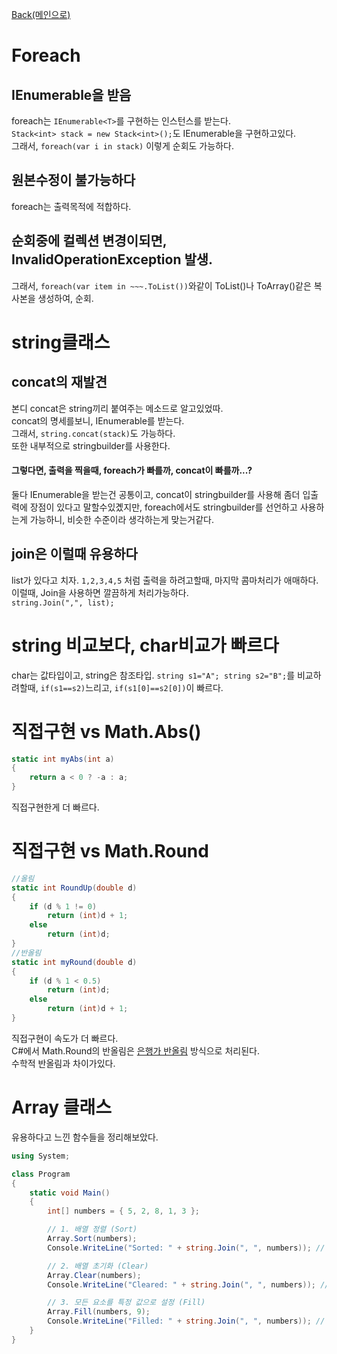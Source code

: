 [Back(메인으로)](/README.md)  


# Foreach

## IEnumerable을 받음

foreach는 `IEnumerable<T>`를 구현하는 인스턴스를 받는다.  
`Stack<int> stack = new Stack<int>();`도 IEnumerable을 구현하고있다.  
그래서, `foreach(var i in stack)` 이렇게 순회도 가능하다.

## 원본수정이 불가능하다

foreach는 출력목적에 적합하다.

## 순회중에 컬렉션 변경이되면, InvalidOperationException 발생.

그래서, `foreach(var item in ~~~.ToList())`와같이 ToList()나 ToArray()같은 복사본을 생성하여, 순회.

# string클래스

## concat의 재발견

본디 concat은 string끼리 붙여주는 메소드로 알고있었따.  
concat의 명세를보니, IEnumerable를 받는다.  
그래서, `string.concat(stack)`도 가능하다.  
또한 내부적으로 stringbuilder를 사용한다.

#### 그렇다면, 출력을 찍을때, foreach가 빠를까, concat이 빠를까...?
둘다 IEnumerable을 받는건 공통이고, concat이 stringbuilder를 사용해 좀더 입출력에 장점이 있다고 말할수있곘지만, foreach에서도 stringbuilder를 선언하고 사용하는게 가능하니, 비슷한 수준이라 생각하는게 맞는거같다.

## join은 이럴때 유용하다

list가 있다고 치자. `1,2,3,4,5` 처럼 출력을 하려고할때, 마지막 콤마처리가 애매하다.  
이럴때, Join을 사용하면 깔끔하게 처리가능하다.  
`string.Join(",", list);`

# string 비교보다, char비교가 빠르다

char는 값타입이고, string은 참조타입.
`string s1="A"; string s2="B";`를 비교하려할때, `if(s1==s2)`느리고, `if(s1[0]==s2[0])`이 빠르다.

# 직접구현 vs Math.Abs()

```C#
static int myAbs(int a)
{
    return a < 0 ? -a : a;
}
```

직접구현한게 더 빠르다.

# 직접구현 vs Math.Round

```C#
//올림
static int RoundUp(double d)
{
    if (d % 1 != 0)
        return (int)d + 1;
    else
        return (int)d;
}
//반올림
static int myRound(double d)
{
    if (d % 1 < 0.5)
        return (int)d;
    else
        return (int)d + 1;
}
```

직접구현이 속도가 더 빠르다.  
C#에서 Math.Round의 반올림은 [은행가 반올림](/Baekjoon/Silver/18110.md) 방식으로 처리된다.  
수학적 반올림과 차이가있다.  



# Array 클래스
유용하다고 느낀 함수들을 정리해보았다.
```C#
using System;

class Program
{
    static void Main()
    {
        int[] numbers = { 5, 2, 8, 1, 3 };

        // 1. 배열 정렬 (Sort)
        Array.Sort(numbers);
        Console.WriteLine("Sorted: " + string.Join(", ", numbers)); // 1, 2, 3, 5, 8

        // 2. 배열 초기화 (Clear)
        Array.Clear(numbers);
        Console.WriteLine("Cleared: " + string.Join(", ", numbers)); // 0, 0, 0, 0, 0

        // 3. 모든 요소를 특정 값으로 설정 (Fill)
        Array.Fill(numbers, 9);
        Console.WriteLine("Filled: " + string.Join(", ", numbers)); // 9, 9, 9, 9, 9
    }
}

```
